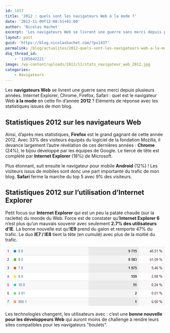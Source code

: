 ```yaml
---
id: 1437
title: '2012 : quels sont les navigateurs Web à la mode ?'
date: '2012-11-09T12:08:51+01:00'
author: 'Nicolas Hachet'
excerpt: 'Les navigateurs Web se livrent une guerre sans merci depuis plusieurs années. Internet Explorer, Chrome, Firefox, Safari : quel est le navigateur Web à la mode en cette fin d''année 2012 ?'
layout: post
guid: 'https://blog.nicolashachet.com/?p=1437'
permalink: /blog/actualites/2012-quels-sont-les-navigateurs-web-a-la-mode/
dsq_thread_id:
    - '1285642221'
image: /wp-content/uploads/2012/11/stats_navigateur_web_2012.jpg
categories:
    - Navigateurs
---
```


Les **navigateurs Web** se livrent une guerre sans merci depuis plusieurs années. Internet Explorer, Chrome, Firefox, Safari : quel est le navigateur Web **à la mode** en cette fin d’année **2012** ? Eléments de réponse avec les statistiques issues de mon blog.

## Statistiques 2012 sur les navigateurs Web

Ainsi, d’après mes statistiques, **Firefox** est le grand gagnant de cette année 2012. Avec 33% des visiteurs équipés du logiciel de la fondation Mozilla, il devance largement l’autre révélation de ces dernières années : **Chrome** (24%), le bijou développé par les équipes de Google. Le tiercé de tête est complété par **Internet Explorer** (18%) de Microsoft.

Plus étonnant, suit ensuite le navigateur pour mobile **Android** (12%) ! Les visiteurs issus de mobiles sont donc une part importante du trafic de mon blog. **Safari** ferme la marche du top 5 avec 9% des visiteurs.

## Statistiques 2012 sur l’utilisation d’Internet Explorer

Petit focus sur **Internet Explorer** qui est un peu la patate chaude (sur la raclette) du monde du Web. Force est de constater qu’**Internet Explorer 6** n’est plus qu’un mauvais souvenir avec seulement **2.7% des utilisateurs d’IE**. La bonne nouvelle est qu’**IE9** prend du galon et remporte 47% du trafic. Le duo **IE7 / IE8** tient la tête (en cumulé) avec plus de la moitié du trafic.


[![](/wp-content/uploads/2012/11/stat_2012_internet_explorer.png "stat_2012_internet_explorer")](/wp-content/uploads/2012/11/stat_2012_internet_explorer.png)

Les technologies changent, les utilisateurs avec : c’est une **bonne nouvelle pour les développeurs Web** qui auront moins de challenge à rendre leurs sites compatibles pour les navigateurs "boulets".
